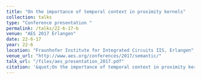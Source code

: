 ```yaml
---
title: "On the importance of temporal context in proximity kernels"
collection: talks
type: "Conference presentation "
permalink: /talks/22-6-17-b
venue: "AES 2017 Erlangen"
date: 22-6-17
year: 22-6
location: "Fraunhofer Institute for Integrated Circuits IIS, Erlangen"
venue_url: "http://www.aes.org/conferences/2017/semantic/"
talk_url: "/files/aes_presentation_2017.pdf"
citation: '&quot;On the importance of temporal context in proximity kernels&quot;.'
---
```

